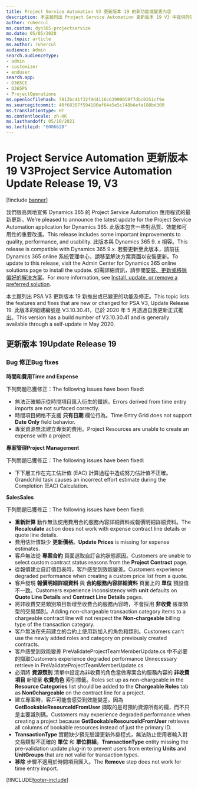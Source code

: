 ```yaml
---
title: Project Service Automation V3 更新版本 19 的新功能或變更內容
description: 本主題列出 Project Service Automation 更新版本 19 V3 中提供的功能和修正。
author: ruhercul
ms.custom: dyn365-projectservice
ms.date: 05/05/2020
ms.topic: article
ms.author: ruhercul
audience: Admin
search.audienceType:
- admin
- customizer
- enduser
search.app:
- D365CE
- D365PS
- ProjectOperations
ms.openlocfilehash: 7812bc41f32f9d4116c63990059f7dbc0351cf9e
ms.sourcegitcommit: 40f68387f594180af64a5e5c748b6efa188bd300
ms.translationtype: HT
ms.contentlocale: zh-HK
ms.lasthandoff: 05/10/2021
ms.locfileid: "6006628"
---
```

# <a name="project-service-automation-update-release-19-v3"></a><span data-ttu-id="01672-103">Project Service Automation 更新版本 19 V3</span><span class="sxs-lookup"><span data-stu-id="01672-103">Project Service Automation Update Release 19, V3</span></span>

[!include [banner](../includes/psa-now-project-operations.md)]

<span data-ttu-id="01672-104">我們很高興地宣佈 Dynamics 365 的 Project Service Automation 應用程式的最新更新。</span><span class="sxs-lookup"><span data-stu-id="01672-104">We’re pleased to announce the latest update for the Project Service Automation application for Dynamics 365.</span></span> <span data-ttu-id="01672-105">此版本包含一些對品質、效能和可用性的重要改進。</span><span class="sxs-lookup"><span data-stu-id="01672-105">This release includes some important improvements to quality, performance, and usability.</span></span> <span data-ttu-id="01672-106">此版本與 Dynamics 365 9. x 相容。</span><span class="sxs-lookup"><span data-stu-id="01672-106">This release is compatible with Dynamics 365 9.x.</span></span> <span data-ttu-id="01672-107">若要更新至此版本，請前往 Dynamics 365 online 系統管理中心，請移至解決方案頁面以安裝更新。</span><span class="sxs-lookup"><span data-stu-id="01672-107">To update to this release, visit the Admin Center for Dynamics 365 online solutions page to install the update.</span></span> <span data-ttu-id="01672-108">如需詳細資訊，請參閱[安裝、更新或移除偏好的解決方案](/power-platform/admin/install-remove-preferred-solution)。</span><span class="sxs-lookup"><span data-stu-id="01672-108">For more information, see [Install, update, or remove a preferred solution](/power-platform/admin/install-remove-preferred-solution).</span></span>

<span data-ttu-id="01672-109">本主題列出 PSA V3 更新版本 19 新推出或已變更的功能及修正。</span><span class="sxs-lookup"><span data-stu-id="01672-109">This topic lists the features and fixes that are new or changed for PSA V3, Update Release 19.</span></span> <span data-ttu-id="01672-110">此版本的組建編號是 V3.10.30.41，已於 2020 年 5 月透過自我更新正式推出。</span><span class="sxs-lookup"><span data-stu-id="01672-110">This version has a build number of V3.10.30.41 and is generally available through a self-update in May 2020.</span></span>

## <a name="update-release-19"></a><span data-ttu-id="01672-111">更新版本 19</span><span class="sxs-lookup"><span data-stu-id="01672-111">Update Release 19</span></span>

### <a name="bug-fixes"></a><span data-ttu-id="01672-112">Bug 修正</span><span class="sxs-lookup"><span data-stu-id="01672-112">Bug fixes</span></span>

<span data-ttu-id="01672-113">**時間和費用**</span><span class="sxs-lookup"><span data-stu-id="01672-113">**Time and Expense**</span></span>

<span data-ttu-id="01672-114">下列問題已獲修正：</span><span class="sxs-lookup"><span data-stu-id="01672-114">The following issues have been fixed:</span></span> 

- <span data-ttu-id="01672-115">無法正確顯示從時間項目匯入衍生的錯誤。</span><span class="sxs-lookup"><span data-stu-id="01672-115">Errors derived from time entry imports are not surfaced correctly.</span></span>
- <span data-ttu-id="01672-116">時間項目網格不支援 **只有日期** 欄位行為。</span><span class="sxs-lookup"><span data-stu-id="01672-116">Time Entry Grid does not support **Date Only** field behavior.</span></span>
- <span data-ttu-id="01672-117">專案資源無法建立專案的費用。</span><span class="sxs-lookup"><span data-stu-id="01672-117">Project Resources are unable to create an expense with a project.</span></span>

<span data-ttu-id="01672-118">**專案管理**</span><span class="sxs-lookup"><span data-stu-id="01672-118">**Project Management**</span></span>

<span data-ttu-id="01672-119">下列問題已獲修正：</span><span class="sxs-lookup"><span data-stu-id="01672-119">The following issues have been fixed:</span></span> 

-  <span data-ttu-id="01672-120">下下層工作在完工估計值 (EAC) 計算過程中造成努力估計值不正確。</span><span class="sxs-lookup"><span data-stu-id="01672-120">Grandchild task causes an incorrect effort estimate during the Completion (EAC) Calculation.</span></span>

<span data-ttu-id="01672-121">**Sales**</span><span class="sxs-lookup"><span data-stu-id="01672-121">**Sales**</span></span>

<span data-ttu-id="01672-122">下列問題已獲修正：</span><span class="sxs-lookup"><span data-stu-id="01672-122">The following issues have been fixed:</span></span> 

- <span data-ttu-id="01672-123">**重新計算** 動作無法使用費用合約服務內容詳細資料或報價明細詳細資料。</span><span class="sxs-lookup"><span data-stu-id="01672-123">The **Recalculate** action does not work with expense contract line details or quote line details.</span></span>
- <span data-ttu-id="01672-124">費用估計值缺少 **更新價格**。</span><span class="sxs-lookup"><span data-stu-id="01672-124">**Update Prices** is missing for expense estimates.</span></span>
-  <span data-ttu-id="01672-125">客戶無法從 **專案合約** 頁面選取自訂合約狀態原因。</span><span class="sxs-lookup"><span data-stu-id="01672-125">Customers are unable to select custom contract status reasons from the **Project Contract** page.</span></span>
- <span data-ttu-id="01672-126">從報價建立自訂價目表時，客戶感受到效能變差。</span><span class="sxs-lookup"><span data-stu-id="01672-126">Customers experience degraded performance when creating a custom price list from a quote.</span></span>
- <span data-ttu-id="01672-127">客戶發現 **報價明細詳細資料** 與 **合約服務內容詳細資料** 頁面上的 **單位** 預設值不一致。</span><span class="sxs-lookup"><span data-stu-id="01672-127">Customers experience inconsistency with **unit** defaults on **Quote Line Details** and **Contract Line Details** pages.</span></span>
- <span data-ttu-id="01672-128">將非收費交易類別項目新增至收費合約服務內容時，不會採用 **非收費** 帳單類型的交易類別。</span><span class="sxs-lookup"><span data-stu-id="01672-128">Adding non-chargeable transaction category items to a chargeable contract line will not respect the **Non-chargeable** billing type of the transaction category.</span></span>
- <span data-ttu-id="01672-129">客戶無法在先前建立的合約上使用新加入的角色和類別。</span><span class="sxs-lookup"><span data-stu-id="01672-129">Customers can't use the newly added roles and category on previously created contracts.</span></span>
- <span data-ttu-id="01672-130">客戶感受到效能變差 PreValidateProjectTeamMemberUpdate.cs 中不必要的擷取</span><span class="sxs-lookup"><span data-stu-id="01672-130">Customers experience degraded performance Unnecessary retrieve in PreValidateProjectTeamMemberUpdate.cs</span></span>
- <span data-ttu-id="01672-131">必須將 **資源類別** 清單中設定為非收費的角色當做專案合約服務內容的 **非收費項目** 新增至 **收費角色** 索引標籤。</span><span class="sxs-lookup"><span data-stu-id="01672-131">Roles set up as non-chargeable in the **Resource Categories** list should be added to the **Chargeable Roles** tab as **Non0chargeable** on the contract line for a project.</span></span>
- <span data-ttu-id="01672-132">建立專案時，客戶可能會感受到效能變差，因為 **GetBookableResourceIdFromUser** 擷取的是可預約資源所有的欄，而不只是主要識別碼。</span><span class="sxs-lookup"><span data-stu-id="01672-132">Customers may experience degraded performance when creating a project because **GetBookableResourceIdFromUser** retrieves all columns of bookable resources instead of just the primary ID.</span></span>
- <span data-ttu-id="01672-133">**TransactionType** 實體缺少預先驗證更新外掛程式，無法防止使用者輸入對交易類型不正確的 **單位** 和 **單位群組**。</span><span class="sxs-lookup"><span data-stu-id="01672-133">**TransactionType** entity missing the pre-validation update plug-in to prevent users from entering **Units** and **UnitGroups** that are not valid for transaction types.</span></span>
- <span data-ttu-id="01672-134">**移除** 步驟不適用於時間項目匯入。</span><span class="sxs-lookup"><span data-stu-id="01672-134">The **Remove** step does not work for time entry import.</span></span>


[!INCLUDE[footer-include](../includes/footer-banner.md)]